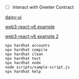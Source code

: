 - [ ] Interact with Greeter Contract

[daisy-ui](https://daisyui.com/components/button)

[web3-react-v6 example](https://codesandbox.io/s/8rg3h)

[web3-react-v6 example 2](https://codesandbox.io/s/wonderful-grothendieck-1z81r?file=/pages/index.tsx)

```shell
npx hardhat accounts
npx hardhat compile
npx hardhat clean
npx hardhat test
npx hardhat node
node scripts/sample-script.js
npx hardhat help
```
